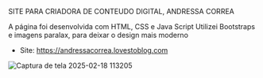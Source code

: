 SITE PARA CRIADORA DE CONTEUDO DIGITAL, ANDRESSA CORREA

A página foi desenvolvida com HTML, CSS e Java Script
Utilizei Bootstraps e imagens paralax, para deixar o design mais moderno
- Site: https://andressacorrea.lovestoblog.com

![Captura de tela 2025-02-18 113205](https://github.com/user-attachments/assets/afb2e456-ca46-45d9-ba9b-0fa407826211)
